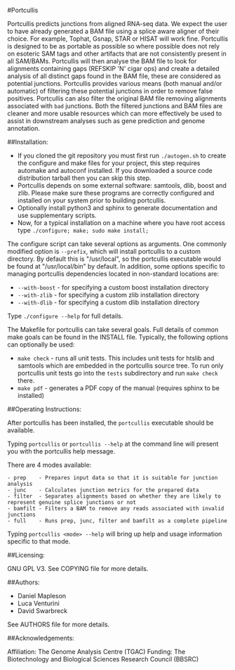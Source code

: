 
#Portcullis

Portcullis predicts junctions from aligned RNA-seq data.  We expect
the user to have already generated a BAM file using a splice aware aligner of their
choice.  For example, Tophat, Gsnap, STAR or HISAT will work fine.  Portcullis is designed to
be as portable as possible so where possible does not rely on esoteric SAM tags and other
artifacts that are not consistently present in all SAM/BAMs.  Portcullis
will then analyse the BAM file to look for alignments containing gaps (REFSKIP 'N' cigar ops)
and create a detailed analysis of all distinct gaps found in the BAM file, these
are considered as potential junctions.  Portcullis provides various means (both 
manual and/or automatic) of filtering these potential junctions in order to remove 
false positives.  Portcullis can also filter the original BAM file removing alignments 
associated with `bad` junctions.  Both the filtered junctions and BAM files are cleaner
and more usable resources which can more effectively be used to assist in downstream 
analyses such as gene prediction and genome annotation. 

##Installation:

  - If you cloned the git repository you must first run ```./autogen.sh``` to create the configure and make files for your project, this step requires automake and autoconf installed.  If you downloaded a source code distribution tarball then you can skip this step.
  - Portcullis depends on some external software: samtools, dlib, boost and zlib.  Please make sure these programs are correctly configured and installed on your system prior to building portcullis.
  - Optionally install python3 and sphinx to generate documentation and use supplementary scripts.
  - Now, for a typical installation on a machine where you have root access type ```./configure; make; sudo make install;```

The configure script can take several options as arguments.  One commonly modified option is ```--prefix```, which will install portcullis to a custom directory.  By default this is "/usr/local", so the portcullis executable would be found at "/usr/local/bin" by default.  In addition, some options specific to managing portcullis dependencies located in non-standard locations are:

  - ```--with-boost``` - for specifying a custom boost installation directory
  - ```--with-zlib``` - for specifying a custom zlib installation directory
  - ```--with-dlib``` - for specifying a custom dlib installation directory

Type ```./configure --help``` for full details.

The Makefile for portcullis can take several goals.  Full details of common make goals can be found in the INSTALL file.  Typically, the following options can optionally be used:

  - ```make check``` - runs all unit tests.  This includes unit tests for htslib and samtools which are embedded in the portcullis source tree.  To run only portcullis unit tests go into the ``tests`` subdirectory and run ``make check`` there.
  - ```make pdf``` - generates a PDF copy of the manual (requires sphinx to be installed)
  

##Operating Instructions:

After portcullis has been installed, the ```portcullis``` executable should be available.

Typing ```portcullis``` or ```portcullis --help``` at the command line will present you with the portcullis help message.

There are 4 modes available:

    - prep    - Prepares input data so that it is suitable for junction analysis
    - junc    - Calculates junction metrics for the prepared data
    - filter  - Separates alignments based on whether they are likely to represent genuine splice junctions or not
    - bamfilt - Filters a BAM to remove any reads associated with invalid junctions
    - full    - Runs prep, junc, filter and bamfilt as a complete pipeline

Typing ```portcullis <mode> --help``` will bring up help and usage information specific to that mode.

##Licensing:

GNU GPL V3.  See COPYING file for more details.


##Authors:

 * Daniel Mapleson
 * Luca Venturini
 * David Swarbreck

See AUTHORS file for more details.


##Acknowledgements:

Affiliation: The Genome Analysis Centre (TGAC)
Funding: The Biotechnology and Biological Sciences Research Council (BBSRC)
